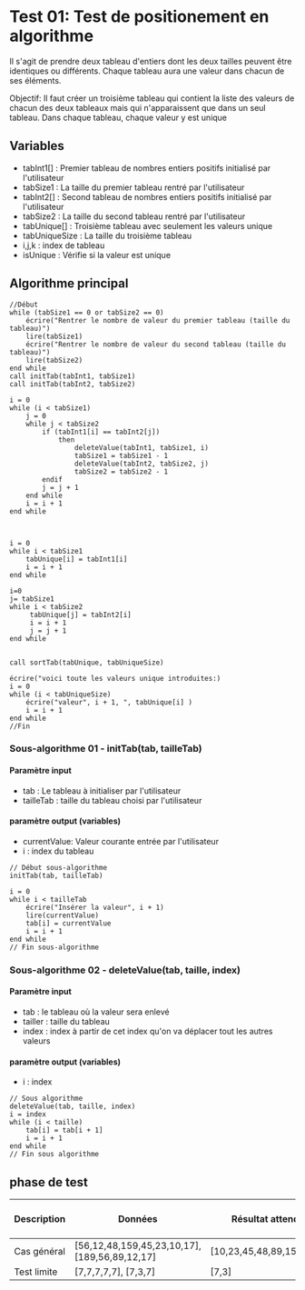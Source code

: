 # Test 01: Test de positionement en algorithme

Il s'agit de prendre deux tableau d'entiers dont les deux tailles peuvent être identiques ou différents.
Chaque tableau aura une valeur dans chacun de ses éléments.

Objectif: Il faut créer un troisième tableau qui contient la liste des valeurs de chacun des deux tableaux mais qui n'apparaissent que dans un seul tableau. Dans chaque tableau, chaque valeur y est unique

## Variables

- tabInt1[] : Premier tableau de nombres entiers positifs initialisé par l'utilisateur
- tabSize1 : La taille du premier tableau rentré par l'utilisateur
- tabInt2[] : Second tableau de nombres entiers positifs initialisé par l'utilisateur
- tabSize2 : La taille du second tableau rentré par l'utilisateur
- tabUnique[] : Troisième tableau avec seulement les valeurs unique
- tabUniqueSize : La taille du troisième tableau
- i,j,k : index de tableau
- isUnique : Vérifie si la valeur est unique

## Algorithme principal

```
//Début
while (tabSize1 == 0 or tabSize2 == 0)
    écrire("Rentrer le nombre de valeur du premier tableau (taille du tableau)")
    lire(tabSize1)
    écrire("Rentrer le nombre de valeur du second tableau (taille du tableau)")
    lire(tabSize2)
end while
call initTab(tabInt1, tabSize1)
call initTab(tabInt2, tabSize2)

i = 0
while (i < tabSize1)
    j = 0
    while j < tabSize2
        if (tabInt1[i] == tabInt2[j])
            then
                deleteValue(tabInt1, tabSize1, i)
                tabSize1 = tabSize1 - 1
                deleteValue(tabInt2, tabSize2, j)
                tabSize2 = tabSize2 - 1
        endif
        j = j + 1
    end while
    i = i + 1
end while



i = 0
while i < tabSize1
    tabUnique[i] = tabInt1[i]
    i = i + 1
end while

i=0
j= tabSize1
while i < tabSize2
     tabUnique[j] = tabInt2[i]
     i = i + 1
     j = j + 1
end while


call sortTab(tabUnique, tabUniqueSize)

écrire("voici toute les valeurs unique introduites:)
i = 0
while (i < tabUniqueSize)
    écrire("valeur", i + 1, ", tabUnique[i] )
    i = i + 1
end while
//Fin
```

### Sous-algorithme 01 - initTab(tab, tailleTab)

#### Paramètre input

- tab : Le tableau à initialiser par l'utilisateur
- tailleTab : taille du tableau choisi par l'utilisateur

#### paramètre output (variables)

- currentValue: Valeur courante entrée par l'utilisateur
- i : index du tableau

```
// Début sous-algorithme
initTab(tab, tailleTab)

i = 0
while i < tailleTab
    écrire("Insérer la valeur", i + 1)
    lire(currentValue)
    tab[i] = currentValue
    i = i + 1
end while
// Fin sous-algorithme
```

### Sous-algorithme 02 - deleteValue(tab, taille, index)

#### Paramètre input

- tab : le tableau où la valeur sera enlevé
- tailler : taille du tableau
- index : index à partir de cet index qu'on va déplacer tout les autres valeurs

#### paramètre output (variables)

- i : index

```
// Sous algorithme
deleteValue(tab, taille, index)
i = index
while (i < taille)
    tab[i] = tab[i + 1]
    i = i + 1
end while
// Fin sous algorithme
```

## phase de test

| Description | Données                                       | Résultat attendu         | Résultat obtenu          | Status du test |
| ----------- | --------------------------------------------- | ------------------------ | ------------------------ | -------------- |
| Cas général | [56,12,48,159,45,23,10,17], [189,56,89,12,17] | [10,23,45,48,89,159,189] | [10,23,45,48,89,159,189] | ok             |
| Test limite | [7,7,7,7,7], [7,3,7]                          | [7,3]                    | [3,7,7,7]                | moyen          |
